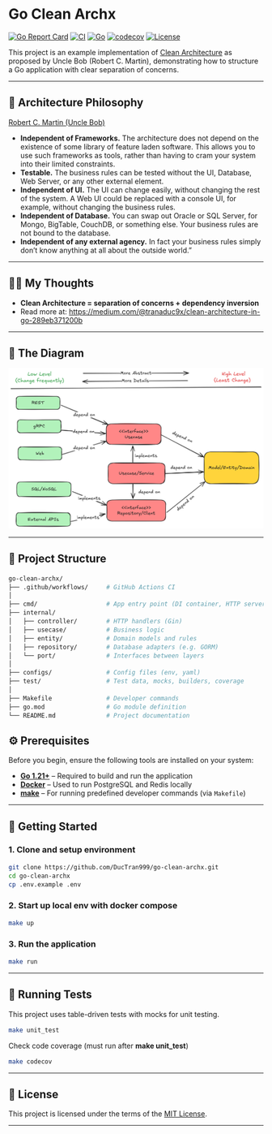 # Go Clean Archx

[![Go Report Card](https://goreportcard.com/badge/github.com/DucTran999/go-clean-archx)](https://goreportcard.com/report/github.com/DucTran999/go-clean-archx)
[![CI](https://github.com/DucTran999/go-clean-archx/actions/workflows/ci.yml/badge.svg)](https://github.com/DucTran999/go-clean-archx/actions/workflows/ci.yml)
[![Go](https://img.shields.io/badge/Go-1.24.5-blue?logo=go)](https://golang.org)
[![codecov](https://codecov.io/gh/DucTran999/go-clean-archx/branch/master/graph/badge.svg)](https://codecov.io/gh/DucTran999/go-clean-archx)
[![License](https://img.shields.io/github/license/DucTran999/go-clean-archx)](LICENSE)

This project is an example implementation of [Clean Architecture](https://8thlight.com/blog/uncle-bob/2012/08/13/the-clean-architecture.html) as proposed by Uncle Bob (Robert C. Martin), demonstrating how to structure a Go application with clear separation of concerns.

---

## 🧠 Architecture Philosophy

[Robert C. Martin (Uncle Bob)](https://8thlight.com/blog/uncle-bob/2012/08/13/the-clean-architecture.html)

- **Independent of Frameworks.** The architecture does not depend on the existence of some library of feature laden software. This allows you to use such frameworks as tools, rather than having to cram your system into their limited constraints.
- **Testable.** The business rules can be tested without the UI, Database, Web Server, or any other external element.
- **Independent of UI.** The UI can change easily, without changing the rest of the system. A Web UI could be replaced with a console UI, for example, without changing the business rules.
- **Independent of Database.** You can swap out Oracle or SQL Server, for Mongo, BigTable, CouchDB, or something else. Your business rules are not bound to the database.
- **Independent of any external agency.** In fact your business rules simply don’t know anything at all about the outside world.”

---

## 👨‍💻 My Thoughts

- **Clean Architecture = separation of concerns + dependency inversion**
- Read more at: https://medium.com/@tranaduc9x/clean-architecture-in-go-289eb371200b

---

## 🧭 The Diagram

![Clean Architecture Diagram](docs/diagram.png)

---

## 📁 Project Structure

```sh
go-clean-archx/
├── .github/workflows/     # GitHub Actions CI
│
├── cmd/                   # App entry point (DI container, HTTP server)
├── internal/
│   ├── controller/        # HTTP handlers (Gin)
│   ├── usecase/           # Business logic
│   ├── entity/            # Domain models and rules
│   ├── repository/        # Database adapters (e.g. GORM)
│   └── port/              # Interfaces between layers
│
├── configs/               # Config files (env, yaml)
├── test/                  # Test data, mocks, builders, coverage
│
├── Makefile               # Developer commands
├── go.mod                 # Go module definition
└── README.md              # Project documentation
```

## ⚙️ Prerequisites

Before you begin, ensure the following tools are installed on your system:

- [**Go 1.21+**](https://go.dev/doc/install) – Required to build and run the application
- [**Docker**](https://docs.docker.com/get-docker/) – Used to run PostgreSQL and Redis locally
- [**make**](https://www.gnu.org/software/make/) – For running predefined developer commands (via `Makefile`)

---

## 🚀 Getting Started

### 1. Clone and setup environment

```bash
git clone https://github.com/DucTran999/go-clean-archx.git
cd go-clean-archx
cp .env.example .env
```

### 2. Start up local env with docker compose

```bash
make up
```

### 3. Run the application

```bash
make run
```

---

## 🧪 Running Tests

This project uses table-driven tests with mocks for unit testing.

```bash
make unit_test
```

Check code coverage (must run after **make unit_test**)

```bash
make codecov
```

---

## 📝 License

This project is licensed under the terms of the [MIT License](./LICENSE).

---
